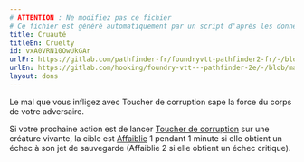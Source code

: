 ```yaml
---
# ATTENTION : Ne modifiez pas ce fichier
# Ce fichier est généré automatiquement par un script d'après les données du module Foundry VTT officiel et de sa traduction
title: Cruauté
titleEn: Cruelty
id: vxA0VRN10OwUkGAr
urlFr: https://gitlab.com/pathfinder-fr/foundryvtt-pathfinder2-fr/-/blob/master/data/feats/vxA0VRN10OwUkGAr.htm
urlEn: https://gitlab.com/hooking/foundry-vtt---pathfinder-2e/-/blob/master/packs/data/feats.db/cruelty.json
layout: dons
---
```

Le mal que vous infligez avec Toucher de corruption sape la force du corps de votre adversaire.

Si votre prochaine action est de lancer [Toucher de corruption](../sorts/toucher-de-corruption.html) sur une créature vivante, la cible est [Affaiblie](../conditions/affaibli.html) 1 pendant 1 minute si elle obtient un échec à son jet de sauvegarde (Affaiblie 2 si elle obtient un échec critique).
